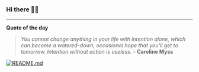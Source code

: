 ### Hi there 👋🏻


---

**Quote of the day**

> *You cannot change anything in your life with intention alone, which can become a watered-down, occasional hope that you'll get to tomorrow. Intention without action is useless.* - **Caroline Myss** 

[![README.md](https://github.com/marcolovazzano/marcolovazzano/actions/workflows/readme.yml/badge.svg?branch=main)](https://github.com/marcolovazzano/marcolovazzano/actions/workflows/readme.yml)
